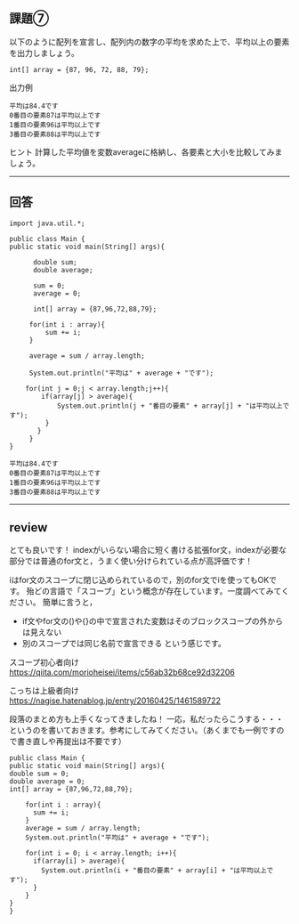## 課題⑦
以下のように配列を宣言し、配列内の数字の平均を求めた上で、平均以上の要素を出力しましょう。
~~~
int[] array = {87, 96, 72, 88, 79};
~~~
出力例
~~~
平均は84.4です
0番目の要素87は平均以上です
1番目の要素96は平均以上です
3番目の要素88は平均以上です
~~~
ヒント
計算した平均値を変数averageに格納し、各要素と大小を比較してみましょう。

---

## 回答
~~~
import java.util.*;

public class Main {
public static void main(String[] args){

      double sum;
      double average;
      
      sum = 0;
      average = 0;

      int[] array = {87,96,72,88,79};
     
     for(int i : array){
         sum += i;
     }
     
     average = sum / array.length;
     
     System.out.println("平均は" + average + "です");

    for(int j = 0;j < array.length;j++){
        if(array[j] > average){
            System.out.println(j + "番目の要素" + array[j] + "は平均以上です");
         }
       }
     }
}

平均は84.4です
0番目の要素87は平均以上です
1番目の要素96は平均以上です
3番目の要素88は平均以上です
~~~
---

## review

とても良いです！
indexがいらない場合に短く書ける拡張for文，indexが必要な部分では普通のfor文と，うまく使い分けられている点が高評価です！

iはfor文のスコープに閉じ込められているので，別のfor文でiを使ってもOKです。
殆どの言語で「スコープ」という概念が存在しています。一度調べてみてください。
簡単に言うと，
- if文やfor文の()や{}の中で宣言された変数はそのブロックスコープの外からは見えない
- 別のスコープでは同じ名前で宣言できる
  という感じです。

スコープ初心者向け
https://qiita.com/morioheisei/items/c56ab32b68ce92d32206

こっちは上級者向け
https://nagise.hatenablog.jp/entry/20160425/1461589722

段落のまとめ方も上手くなってきましたね！
一応，私だったらこうする・・・というのを書いておきます。参考にしてみてください。（あくまでも一例ですので書き直しや再提出は不要です）
~~~
public class Main {
public static void main(String[] args){
double sum = 0;
double average = 0;
int[] array = {87,96,72,88,79};

    for(int i : array){
      sum += i;
    }
    average = sum / array.length;
    System.out.println("平均は" + average + "です");

    for(int i = 0; i < array.length; i++){
      if(array[i] > average){
        System.out.println(i + "番目の要素" + array[i] + "は平均以上です");
      }
    }
}
}
~~~